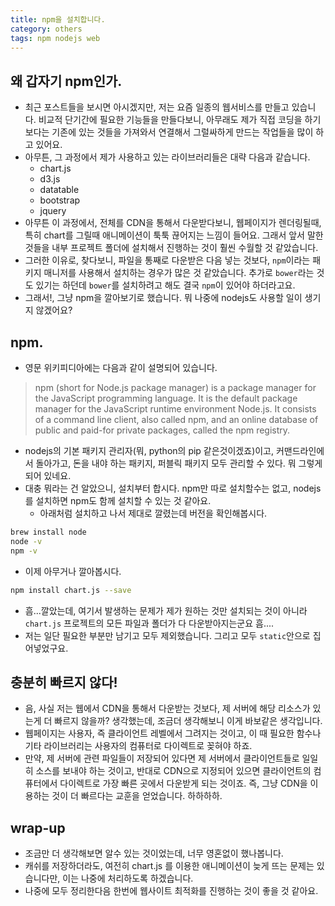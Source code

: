 ```yaml
---
title: npm을 설치합니다. 
category: others
tags: npm nodejs web
---
```


## 왜 갑자기 npm인가. 

- 최근 포스트들을 보시면 아시겠지만, 저는 요즘 일종의 웹서비스를 만들고 있습니다. 비교적 단기간에 필요한 기능들을 만들다보니, 아무래도 제가 직접 코딩을 하기보다는 기존에 있는 것들을 가져와서 연결해서 그럴싸하게 만드는 작업들을 많이 하고 있어요. 
- 아무튼, 그 과정에서 제가 사용하고 있는 라이브러리들은 대략 다음과 같습니다. 
    - chart.js
    - d3.js
    - datatable
    - bootstrap
    - jquery 
- 아무튼 이 과정에서, 전체를 CDN을 통해서 다운받다보니, 웹페이지가 렌더링될때, 특히 chart를 그릴때 애니메이션이 툭툭 끊어지는 느낌이 들어요. 그래서 앞서 말한 것들을 내부 프로젝트 폴더에 설치해서 진행하는 것이 훨씬 수월할 것 같았습니다. 
- 그러한 이유로, 찾다보니, 파일을 통째로 다운받은 다음 넣는 것보다, `npm`이라는 패키지 매니저를 사용해서 설치하는 경우가 많은 것 같았습니다. 추가로 `bower`라는 것도 있기는 하던데 `bower`를 설치하려고 해도 결국 `npm`이 있어야 하더라고요.
- 그래서!, 그냥 npm을 깔아보기로 했습니다. 뭐 나중에 nodejs도 사용할 일이 생기지 않겠어요? 

## npm. 

- 영문 위키피디아에는 다음과 같이 설명되어 있습니다. 

> npm (short for Node.js package manager) is a package manager for the JavaScript programming language. It is the default package manager for the JavaScript runtime environment Node.js. It consists of a command line client, also called npm, and an online database of public and paid-for private packages, called the npm registry. 

- nodejs의 기본 패키지 관리자(뭐, python의 pip 같은것이겠죠)이고, 커맨드라인에서 돌아가고, 돈을 내야 하는 패키지, 퍼블릭 패키지 모두 관리할 수 있다. 뭐 그렇게 되어 있네요. 
- 대충 뭐라는 건 알았으니, 설치부터 합시다. npm만 따로 설치할수는 없고, nodejs를 설치하면 npm도 함께 설치할 수 있는 것 같아요. 
    - 아래처럼 설치하고 나서 제대로 깔렸는데 버전을 확인해봅시다.

```bash
brew install node
node -v
npm -v
```

- 이제 아무거나 깔아봅시다. 

```bash
npm install chart.js --save
```

- 흠...깔았는데, 여기서 발생하는 문제가 제가 원하는 것만 설치되는 것이 아니라 `chart.js` 프로젝트의 모든 파일과 폴더가 다 다운받아지는군요 흠....
- 저는 일단 필요한 부분만 남기고 모두 제외했습니다. 그리고 모두 `static`안으로 집어넣었구요. 

## 충분히 빠르지 않다!

- 음, 사실 저는 웹에서 CDN을 통해서 다운받는 것보다, 제 서버에 해당 리소스가 있는게 더 빠르지 않을까? 생각했는데, 조금더 생각해보니 이게 바보같은 생각입니다. 
- 웹페이지는 사용자, 즉 클라이언트 레벨에서 그려지는 것이고, 이 때 필요한 함수나 기타 라이브러리는 사용자의 컴퓨터로 다이렉트로 꽂혀야 하죠. 
- 만약, 제 서버에 관련 파일들이 저장되어 있다면 제 서버에서 클라이언트들로 일일히 소스를 보내야 하는 것이고, 반대로 CDN으로 지정되어 있으면 클라이언트의 컴퓨터에서 다이렉트로 가장 빠른 곳에서 다운받게 되는 것이죠. 즉, 그냥 CDN을 이용하는 것이 더 빠르다는 교훈을 얻었습니다. 하하하하.

## wrap-up

- 조금만 더 생각해보면 알수 있는 것이었는데, 너무 영혼없이 했나봅니다.
- 캐쉬를 저장하더라도, 여전히 chart.js 를 이용한 애니메이션이 늦게 뜨는 문제는 있습니다만, 이는 나중에 처리하도록 하겠습니다. 
- 나중에 모두 정리한다음 한번에 웹사이트 최적화를 진행하는 것이 좋을 것 같아요. 